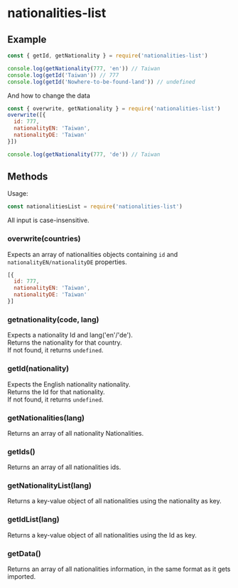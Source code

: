 # nationalities-list

## Example

``` js
const { getId, getNationality } = require('nationalities-list')

console.log(getNationality(777, 'en')) // Taiwan
console.log(getId('Taiwan')) // 777
console.log(getId('Nowhere-to-be-found-land')) // undefined
```

And how to change the data 
``` js
const { overwrite, getNationality } = require('nationalities-list')
overwrite([{
  id: 777,
  nationalityEN: 'Taiwan',
  nationalityDE: 'Taiwan'
}])

console.log(getNationality(777, 'de')) // Taiwan
```

## Methods

Usage:

``` js
const nationalitiesList = require('nationalities-list')
```
All input is case-insensitive.

### overwrite(countries)

Expects an array of nationalities objects containing `id` and `nationalityEN/nationalityDE` properties.
``` js
[{
  id: 777,
  nationalityEN: 'Taiwan',
  nationalityDE: 'Taiwan'
}]
```

### getnationality(code, lang)

Expects a nationality Id and lang('en'/'de').  
Returns the nationality for that country.  
If not found, it returns `undefined`.  

### getId(nationality)

Expects the English nationality nationality.  
Returns the Id for that nationality.  
If not found, it returns `undefined`.  

### getNationalities(lang)

Returns an array of all nationality Nationalities.

### getIds()

Returns an array of all nationalities ids.

### getNationalityList(lang)

Returns a key-value object of all nationalities using the nationality as key.

### getIdList(lang)

Returns a key-value object of all nationalities using the Id as key.

### getData()

Returns an array of all nationalities information, in the same format as it gets imported.
